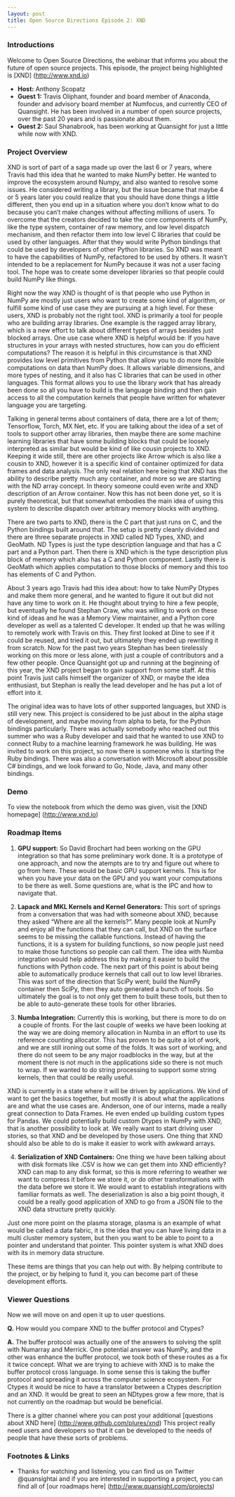 ```yaml
---
layout: post
title: Open Source Directions Episode 2: XND
---
```


### Introductions

Welcome to Open Source Directions, the webinar that informs you about the future of open source projects.
This episode, the project being highlighted is [XND] (http://www.xnd.io)


* **Host:** Anthony Scopatz
* **Guest 1:** Travis Oliphant, founder and board member of Anaconda, founder and advisory board member at Numfocus, and currently CEO of Quansight.  He has been involved in a number of open source projects, over the past 20 years and is passionate about them.
* **Guest 2:** Saul Shanabrook, has been working at Quansight for just a little while now with XND.

### Project Overview

XND is sort of part of a saga made up over the last 6 or 7 years, where Travis had this idea that he wanted to make NumPy better.  He wanted to improve the ecosystem around Numpy, and also wanted to resolve some issues.  He considered writing a library, but the issue became that maybe 4 or 5 years later you could realize that you should have done things a little different, then you end up in a situation where you don’t know what to do because you can’t make changes without affecting millions of users.  To overcome that the creators decided to take the core components of NumPy, like the type system, container of raw memory, and low level dispatch mechanism, and then refactor them into low level C libraries that could be used by other languages.  After that they would write Python bindings that could be used by developers of other Python libraries.  So XND was meant to have the capabilities of  NumPy, refactored to be used by others.  It wasn’t intended to be a replacement for NumPy because it was not a user facing tool.  The hope was to create some developer libraries so that people could build NumPy like things.  

Right now the way XND is thought of is that people who use Python in NumPy are mostly just users who want to create some kind of algorithm, or fulfill some kind of use case they are pursuing at a high level.  For these users, XND is probably not the right tool.  XND is primarily a tool for people who are building array libraries.  One example is the ragged array library, which is a new effort to talk about different types of arrays besides just blocked arrays.  One use case where XND is helpful would be: If you have structures in your arrays with nested structures, how can you do efficient computations?  The reason it is helpful in this circumstance is that XND provides low level primitives from Python that allow you to do more flexible computations on data than NumPy does.   It allows variable dimensions, and more types of nesting, and it also has C libraries that can be used in other languages.  This format allows you to use the library work that has already been done so all you have to build is the language binding and then gain access to all the computation kernels that people have written for whatever language you are targeting.

Talking in general terms about containers of data, there are a lot of them; Tensorflow, Torch, MX Net, etc.  If you are talking about the idea of a set of tools to support other array libraries, then maybe there are some machine learning libraries that have some building blocks that could be loosely interpreted as similar but would be kind of like cousin projects to XND.  Keeping it wide still, there are other projects like Arrow which is also like a cousin to XND, however it is a specific kind of container optimized for data frames and data analysis.  The only real relation here being that XND has the ability to describe pretty much any container, and more so we are starting with the ND array concept.  In theory someone could even write and XND description of an Arrow container.  Now this has not been done yet, so it is purely theoretical, but that somewhat embodies the main idea of using this system to describe dispatch over arbitrary memory blocks with anything. 

There are two parts to XND, there is the C part that just runs on C, and the Python bindings built around that.  The setup is pretty cleanly divided and there are three separate projects in XND called ND Types, XND, and GeoMath.  ND Types is just the type description language and that has a C part and a Python part.  Then there is XND which is the type description plus block of memory which also has a C and Python component.  Lastly there is GeoMath  which applies computation to those blocks of memory and this too has elements of C and Python.  

About 3 years ago Travis had this idea about: how to take NumPy Dtypes and make them more general, and he wanted to figure it out but did not have any time to work on it.  He thought about trying to hire a few people, but eventually he found Stephan Craw, who was willing to work on these kind of ideas and he was a Memory View maintainer, and a Python core developer as well as a talented C developer.  It ended up that he was willing to remotely work with Travis on this.  They first looked at Dine to see if it could be reused, and tried it out, but ultimately they ended up rewriting it from scratch.  Now for the past two years Stephan has been tirelessly working on this more or less alone, with just a couple of contributors and a few other people.  Once Quansight got up and running at the beginning of this year, the XND project began to gain support from some staff.  At this point Travis just calls himself the organizer of XND, or maybe the idea enthusiast, but Stephan is really the lead developer and he has put a lot of effort into it.  

The original idea was to have lots of other supported languages, but XND is still very new.  This project is considered to be just about in the alpha stage of development, and maybe moving from alpha to beta, for the Python bindings particularly.  There was actually somebody who reached out this summer who was a Ruby developer and said that he wanted to use XND to connect Ruby to a machine learning framework he was building.  He was invited to work on this project, so now there is someone who is starting the Ruby bindings.  There was also a conversation with Microsoft about possible C# bindings, and we look forward to Go, Node, Java, and many other bindings.  

### Demo

To view the notebook from which the demo was given, visit the [XND homepage] (http://www.xnd.io)

### Roadmap Items

1. **GPU support:** So David Brochart had been working on the GPU integration so that has some preliminary work done.  It is a prototype of one approach, and now the atempts are to try and figure out where to go from here.  These would be basic GPU support kernels.  This is for when you have your data on the GPU and you want your computations to be there as well.  Some questions are, what is the IPC and how to navigate that.  

2. **Lapack and MKL Kernels and Kernel Generators:** This sort of springs from a conversation that was had with someone about XND, because they asked “Where are all the kernels?”.  Many people look at NumPy and enjoy all the functions that they can call, but XND on the surface seems to be missing the callable functions.  Instead of having the functions, it is a system for building functions, so now people just need to make those functions so people can call them.  The idea with Numba integration would help address this by making it easier to build the functions with Python code.  The next part of this point is about being able to automatically produce kernels that call out to low level libraries.  This was sort of the direction that SciPy went; build the NumPy container then SciPy, then they auto generated a bunch of tools.  So ultimately the goal is to not only get them to built these tools, but then to be able to auto-generate these tools for other libraries.  

3. **Numba Integration:** Currently this is working, but there is more to do on a couple of fronts.  For the last couple of weeks we have been looking at the way we are doing memory allocation in Numba in an effort to use its reference counting allocator.  This has proven to be quite a lot of work, and we are still ironing out some of the folds.  It was sort of working, and there do not seem to be any major roadblocks in the way, but at the moment there is not much in the applications side so there is not much to wrap.  If we wanted to do string processing to support some string kernels, then that could be really useful.  

XND is currently in a state where it will be driven by applications.  We kind of want to get the basics together, but mostly it is about what the applications are and what the use cases are.  Anderson, one of our interns, made a really great connection to Data Frames.  He even ended up building custom types for Pandas.  We could potentially build custom Dtypes in NumPy with XND, that is another possibility to look at.  We really want to start driving user stories, so that XND and be developed by those users.  One thing that XND should also be able to do is make it easier to work with awkward arrays.

4. **Serialization of XND Containers:** One thing we have been talking about with disk formats like .CSV is how we can get them into XND efficiently?  XND can map to any disk format, so this is more referring to weather we want to compress it before we store it, or do other transformations with the data before we store it.  We would want to establish integrations with familiar formats as well.  The deserialization is also a big point though, it could be a really good application of XND to go from a JSON file to the XND data structure pretty quickly.  

Just one more point on the plasma storage, plasma is an example of what would be called a data fabric, it is the idea that you can have living data in a multi cluster memory system, but then you want to be able to point to a pointer and understand that pointer.  This pointer system is what XND does with its in memory data structure.    

These items are things that you can help out with.  By helping contribute to the project, or by helping to fund it, you can become part of these development efforts.  

### Viewer Questions

Now we will move on and open it up to user questions.  

**Q.** How would you compare XND to the buffer protocol and Ctypes?

**A.** The buffer protocol was actually one of the answers to solving the split with Numarray and Merrick.  One potential answer was NumPy, and the other was enhance the buffer protocol, we took both of these routes as a fix it twice concept.  What we are trying to achieve with XND is to make the buffer protocol cross language.  In some sense this is taking the buffer protocol and spreading it across the computer science ecosystem.  For Ctypes it would be nice to have a translator between a Ctypes description and an XND.  It would be great to seen an NDtypes grow a few more, that is not currently on the roadmap but would be beneficial.  

There is a gitter channel where you can post your additional [questions about XND here] (http://www.github.com/plures/xnd)
This project really need users and developers so that it can be developed to the needs of people that have these sorts of problems.  

### Footnotes & Links

* Thanks for watching and listening, you can find us on Twitter @quansightai and if you are interested in supporting a project, you can find all of [our roadmaps here] (http://www.quansight.com/projects)
